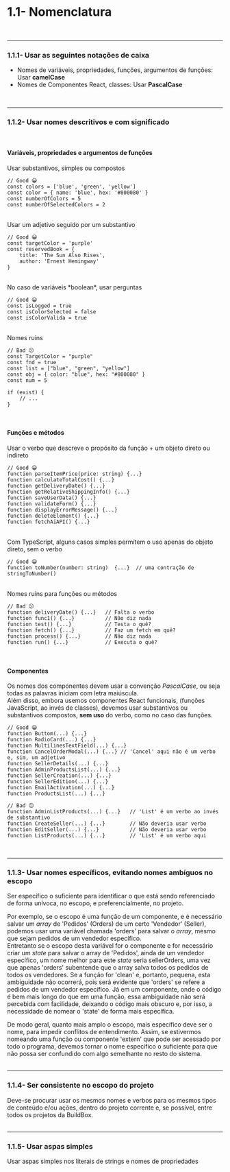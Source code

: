 # 1.1- Nomenclatura
<br>

***

### 1.1.1- Usar as seguintes notações de caixa
- Nomes de variáveis, propriedades, funções, argumentos de funções: Usar **camelCase**<br>
- Nomes de Componentes React, classes: Usar **PascalCase**<br>
<br>

***

### 1.1.2- Usar nomes descritivos e com significado
<br>

#### Variáveis, propriedades e argumentos de funções<br> 
Usar substantivos, simples ou compostos<br>

    // Good 😀
    const colors = ['blue', 'green', 'yellow']
    const color = { name: 'blue', hex: '#800080' }
    const numberOfColors = 5
    const numberOfSelectedColors = 2
<br>
Usar um adjetivo seguido por um substantivo<br>

    // Good 😀
    const targetColor = 'purple'
    const reservedBook = { 
        title: 'The Sun Also Rises', 
        author: 'Ernest Hemingway'
    }
<br>
No caso de variáveis *boolean*, usar perguntas<br>
    
    // Good 😀
    const isLogged = true
    const isColorSelected = false
    const isColorValida = true    
<br>
Nomes ruins<br>

    // Bad 😕
    const TargetColor = "purple"
    const fnd = true
    const list = ["blue", "green", "yellow"]
    const obj = { color: "blue", hex: "#800080" }
    const num = 5

    if (exist) {
        // ...
    }
<br>

#### Funções e métodos

Usar o verbo que descreve o propósito da função + um objeto direto ou indireto<br>

    // Good 😀
    function parseItemPrice(price: string) {...}
    function calculateTotalCost() {...}
    function getDeliveryDate() {...}
    function getRelativeShippingInfo() {...}
    function saveUserData() {...}
    function validateForm() {...}
    function displayErrorMessage() {...}
    function deleteElement() {...}
    function fetchAiAPI() {...}
<br>
Com TypeScript, alguns casos simples permitem o uso apenas do objeto direto, sem o verbo<br>

    // Good 😀
    function toNumber(number: string)  {...}  // uma contração de stringToNumber() 

<br>
Nomes ruins para funções ou métodos<br>

    // Bad 😕
    function deliveryDate() {...}   // Falta o verbo
    function func1() {...}          // Não diz nada 
    function test() {...}           // Testa o quê?
    function fetch() {...}          // Faz um fetch em quê?
    function process() {...}        // Não diz nada
    function run() {...}            // Executa o quê?

<br>

#### Componentes
Os nomes dos componentes devem usar a convenção *PascalCase*, ou seja todas as palavras iniciam com letra maiúscula.<br>
Além disso, embora usemos componentes React funcionais, (funções JavaScript, ao invés de classes), devemos usar substantivos ou substantivos compostos, **sem uso** do verbo, como no caso das funções.<br>

    // Good 😀
    function Buttom(...) {...}
    function RadioCard(...) {...}
    function MultilinesTextField(...) {...}
    function CancelOrderModal(...) {...} // 'Cancel' aqui não é um verbo e, sim, um adjetivo
    function SellerDetails(...) {...}
    function AdminProductsList(...) {...}
    function SellerCreation(...) {...}
    function SellerEdition(...) {...}
    function EmailActivation(...) {...}
    function ProductsList(...) {...}

    // Bad 😕
    function AdminListProducts(...) {...}   // 'List' é um verbo ao invés de substantivo
    function CreateSeller(...) {...}        // Não deveria usar verbo
    function EditSeller(...) {...}          // Não deveria usar verbo
    function ListProducts(...) {...}        // 'List' é um verbo aqui
<br>

***

### 1.1.3- Usar nomes específicos, evitando nomes ambíguos no escopo 
Ser específico o suficiente para identificar o que está sendo referenciado de forma unívoca, no escopo, e preferencialmente, no projeto.<br>

Por exemplo, se o escopo é uma função de um componente, e é necessário salvar um *array* de 'Pedidos' (Orders) de um certo 'Vendedor' (Seller), podemos usar uma variável chamada 'orders' para salvar o *array*, mesmo que sejam pedidos de um vendedor específico.<br> Entretanto se o escopo desta variável for o componente e for necessário criar um *state* para salvar o array de 'Pedidos', ainda de um vendedor específico, um nome melhor para este *state* seria sellerOrders, uma vez que apenas 'orders' subentende que o array salva todos os pedidos de todos os vendedores. Se a função for 'clean' e, portanto, pequena, esta ambiguidade não ocorrerá, pois será evidente que 'orders' se refere a pedidos de um vendedor específico. Já em um componente, onde o código é bem mais longo do que em uma função, essa ambiguidade não será percebida com facilidade, deixando o código mais obscuro e, por isso, a necessidade de nomear o 'state' de forma mais específica.

De modo geral, quanto mais amplo o escopo, mais específico deve ser o nome, para impedir conflitos de entendimento. Assim, se estivermos nomeando uma função ou componente 'extern' que pode ser acessado por todo o programa, devemos tornar o nome específico o suficiente para que não possa ser confundido com algo semelhante no resto do sistema.<br>
<br>

***

### 1.1.4- Ser consistente no escopo do projeto
Deve-se procurar usar os mesmos nomes e verbos para os mesmos tipos de conteúdo e/ou ações, dentro do projeto corrente e, se possível, entre todos os projetos da BuildBox.<br>
<br>

***

### 1.1.5- Usar aspas simples
Usar aspas simples nos literais de strings e nomes de propriedades<br>
<br>
 